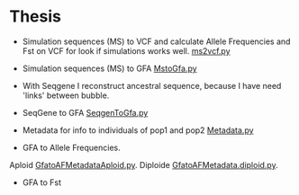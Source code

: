 # Thesis

- Simulation sequences (MS) to VCF and calculate Allele Frequencies and Fst on VCF for look if simulations works well. 
[ms2vcf.py](ms2vcf.py) 

- Simulation sequences (MS) to GFA [MstoGfa.py](MstoGfa.py)

- With Seqgene I reconstruct ancestral sequence, because I have need 'links' between bubble.

- SeqGene to GFA [SeqgenToGfa.py](SeqgenToGfa.py)

- Metadata for info to individuals of pop1 and pop2 [Metadata.py](Metadata.py)

- GFA to Allele Frequencies.

Aploid [GfatoAFMetadataAploid.py](GfatoAFMetadataAploid.py).
Diploide [GfatoAFMetadata.diploid.py](GfatoAFMetadata.diploid.py).

- GFA to Fst
